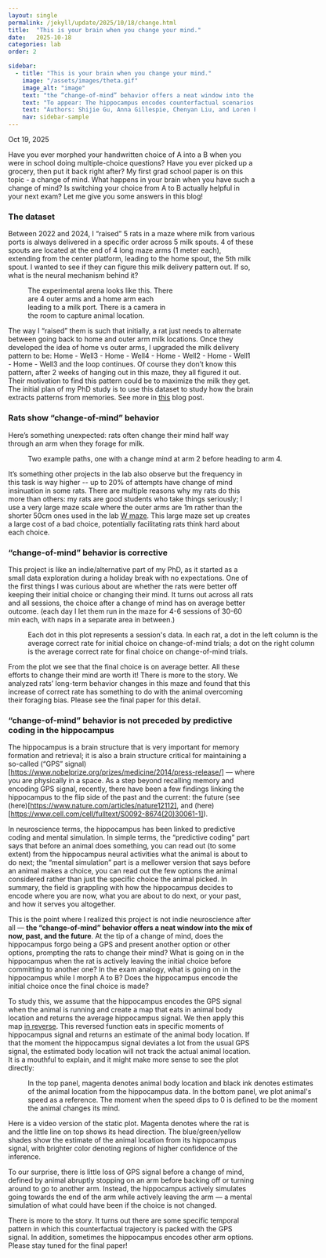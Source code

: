 ```yaml
---
layout: single
permalink: /jekyll/update/2025/10/18/change.html
title:  "This is your brain when you change your mind."
date:   2025-10-18
categories: lab
order: 2

sidebar:
  - title: "This is your brain when you change your mind."
    image: "/assets/images/theta.gif"
    image_alt: "image"
    text: "the “change-of-mind” behavior offers a neat window into the mix of now, past, and the future."
    text: "To appear: The hippocampus encodes counterfactual scenarios during change-of-mind behavior, Society for Neuroscience 2025."
    text: "Authors: Shijie Gu, Anna Gillespie, Chenyan Liu, and Loren Frank."
    nav: sidebar-sample
---
```

Oct 19, 2025

Have you ever morphed your handwritten choice of A into a B when you were in school doing multiple-choice questions? Have you ever picked up a grocery, then put it back right after? My first grad school paper is on this topic - a change of mind. What happens in your brain when you have such a change of mind? Is switching your choice from A to B actually helpful in your next exam? Let me give you some answers in this blog!


### The dataset
Between 2022 and 2024, I “raised” 5 rats in a maze where milk from various ports is always delivered in a specific order across 5 milk spouts. 4 of these spouts are located at the end of 4 long maze arms (1 meter each), extending from the center platform, leading to the home spout, the 5th milk spout. I wanted to see if they can figure this milk delivery pattern out. If so, what is the neural mechanism behind it? 


<figure style="width: 300px" class="align-left">
  <img src="{{ site.url }}{{ site.baseurl }}/assets/images/change_maze.jpeg" alt="">
  <figcaption> The experimental arena looks like this. There are 4 outer arms and a home arm each leading to a milk port. There is a camera in the room to capture animal location.</figcaption>
</figure> 

The way I “raised” them is such that initially, a rat just needs to alternate between going back to home and outer arm milk locations. Once they developed the idea of home vs outer arms, I upgraded the milk delivery pattern to be: Home - Well3 - Home - Well4 - Home - Well2 - Home - Well1 - Home - Well3 and the loop continues. Of course they don’t know this pattern, after 2 weeks of hanging out in this maze, they all figured it out. Their motivation to find this pattern could be to maximize the milk they get. The initial plan of my PhD study is to use this dataset to study how the brain extracts patterns from memories. See more in [this](https://shijiegu.github.io/jekyll/update/2025/10/25/ripple.html) blog post.


### Rats show “change-of-mind” behavior
Here’s something unexpected: rats often change their mind half way through an arm when they forage for milk. 

<figure style="width: 600px" class="align-middle">
  <img src="{{ site.url }}{{ site.baseurl }}/assets/images/change_path.jpg" alt="">
  <figcaption> Two example paths, one with a change mind at arm 2 before heading to arm 4. </figcaption>
</figure> 

It’s something other projects in the lab also observe but the frequency in this task is way higher -- up to 20% of attempts have change of mind insinuation in some rats. There are multiple reasons why my rats do this more than others: my rats are good students who take things seriously; I use a very large maze scale where the outer arms are 1m rather than the shorter 50cm ones used in the lab [W maze](https://rnel.rice.edu/pubs/Jadhav%20et%20al_2012_Awake%20Hippocampal%20Sharp-Wave%20Ripples%20Support%20Spatial%20Memory.pdf). This large maze set up creates a large cost of a bad choice, potentially facilitating rats think hard about each choice.

### “change-of-mind” behavior is corrective
This project is like an indie/alternative part of my PhD, as it started as a small data exploration during a holiday break with no expectations. One of the first things I was curious about are whether the rats were better off keeping their initial choice or changing their mind. It turns out across all rats and all sessions, the choice after a change of mind has on average better outcome. (each day I let them run in the maze for 4-6 sessions of 30-60 min each, with naps in a separate area in between.)
<figure style="width: 600px" class="align-middle">
  <img src="{{ site.url }}{{ site.baseurl }}/assets/images/change_corrective.jpg" alt="">
  <figcaption> Each dot in this plot represents a session's data. In each rat, a dot in the left column is the average correct rate for initial choice on change-of-mind trials; a dot on the right column is the average correct rate for final choice on change-of-mind trials. </figcaption>
</figure> 

From the plot we see that the final choice is on average better. All these efforts to change their mind are worth it! There is more to the story. We analyzed rats’ long-term behavior changes in this maze and found that this increase of correct rate has something to do with the animal overcoming their foraging bias. Please see the final paper for this detail.


### “change-of-mind” behavior is not preceded by predictive coding in the hippocampus
The hippocampus is a brain structure that is very important for memory formation and retrieval; it is also a brain structure critical for maintaining a so-called (“GPS” signal)[https://www.nobelprize.org/prizes/medicine/2014/press-release/] — where you are physically in a space. As a step beyond recalling memory and encoding GPS signal, recently, there have been a few findings linking the hippocampus to the flip side of the past and the current: the future (see (here)[https://www.nature.com/articles/nature12112], and (here)[https://www.cell.com/cell/fulltext/S0092-8674(20)30061-1]). 

In neuroscience terms, the hippocampus has been linked to predictive coding and mental simulation. In simple terms, the “predictive coding” part says that before an animal does something, you can read out (to some extent) from the hippocampus neural activities what the animal is about to do next; the “mental simulation” part is a mellower version that says before an animal makes a choice, you can read out the few options the animal considered rather than just the specific choice the animal picked. In summary, the field is grappling with how the hippocampus decides to encode where you are now, what you are about to do next, or your past, and how it serves you altogether.

This is the point where I realized this project is not indie neuroscience after all — **the “change-of-mind” behavior offers a neat window into the mix of now, past, and the future**. At the tip of a change of mind, does the hippocampus forgo being a GPS and present another option or other options, prompting the rats to change their mind? What is going on in the hippocampus when the rat is actively leaving the initial choice before committing to another one? In the exam analogy, what is going on in the hippocampus while I morph A to B? Does the hippocampus encode the initial choice once the final choice is made? 

To study this, we assume that the hippocampus encodes the GPS signal when the animal is running and create a map that eats in animal body location and returns the average hippocampus signal. We then apply this map [in reverse](https://www.jneurosci.org/content/18/18/7411). This reversed function eats in specific moments of hippocampus signal and returns an estimate of the animal body location. If that the moment the hippocampus signal deviates a lot from the usual GPS signal, the estimated body location will not track the actual animal location. It is a mouthful to explain, and it might make more sense to see the plot directly:

<figure style="width: 600px" class="align-middle">
  <img src="{{ site.url }}{{ site.baseurl }}/assets/images/change_thetadecode_lewis.jpg" alt="">
  <figcaption> In the top panel, magenta denotes animal body location and black ink denotes estimates of the animal location from the hippocampus data. In the bottom panel, we plot animal's speed as a reference. The moment when the speed dips to 0 is defined to be the moment the animal changes its mind. </figcaption>
</figure>

Here is a video version of the static plot. Magenta denotes where the rat is and the little line on top shows its head direction. The blue/green/yellow shades show the estimate of the animal location from its hippocampus signal, with brighter color denoting regions of higher confidence of the inference.

To our surprise, there is little loss of GPS signal before a change of mind, defined by animal abruptly stopping on an arm before backing off or turning around to go to another arm. Instead, the hippocampus actively simulates going towards the end of the arm while actively leaving the arm — a mental simulation of what could have been if the choice is not changed. 


There is more to the story. It turns out there are some specific temporal pattern in which this counterfactual trajectory is packed with the GPS signal. In addition, sometimes the hippocampus encodes other arm options. Please stay tuned for the final paper!

